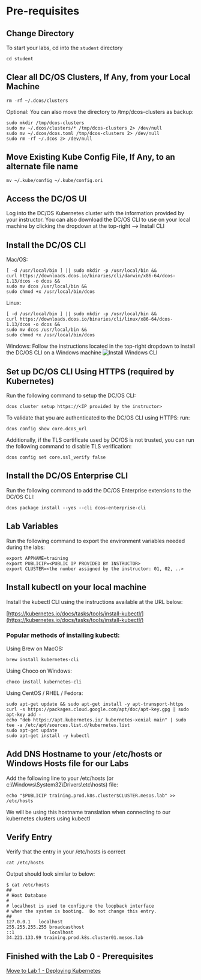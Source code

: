 # Pre-requisites

## Change Directory
To start your labs, cd into the `student` directory
```
cd student
```

## Clear all DC/OS Clusters, If Any, from your Local Machine
```
rm -rf ~/.dcos/clusters
```

Optional: You can also move the directory to /tmp/dcos-clusters as backup:
```
sudo mkdir /tmp/dcos-clusters
sudo mv ~/.dcos/clusters/* /tmp/dcos-clusters 2> /dev/null
sudo mv ~/.dcos/dcos.toml /tmp/dcos-clusters 2> /dev/null
sudo rm -rf ~/.dcos 2> /dev/null
```

## Move Existing Kube Config File, If Any, to an alternate file name
```
mv ~/.kube/config ~/.kube/config.ori
```

## Access the DC/OS UI
Log into the DC/OS Kubernetes cluster with the information provided by your instructor. You can also download the DC/OS CLI to use on your local machine by clicking the dropdown at the top-right --> Install CLI

## Install the DC/OS CLI

Mac/OS:
```
[ -d /usr/local/bin ] || sudo mkdir -p /usr/local/bin &&
curl https://downloads.dcos.io/binaries/cli/darwin/x86-64/dcos-1.13/dcos -o dcos &&
sudo mv dcos /usr/local/bin &&
sudo chmod +x /usr/local/bin/dcos
```

Linux:
```
[ -d /usr/local/bin ] || sudo mkdir -p /usr/local/bin &&
curl https://downloads.dcos.io/binaries/cli/linux/x86-64/dcos-1.13/dcos -o dcos &&
sudo mv dcos /usr/local/bin &&
sudo chmod +x /usr/local/bin/dcos
```

Windows:
Follow the instructions located in the top-right dropdown to install the DC/OS CLI on a Windows machine
![Install Windows CLI](https://github.com/djannot/dcos-kubernetes-training/blob/master/images/lab0_1.png)

## Set up DC/OS CLI Using HTTPS (required by Kubernetes)
Run the following command to setup the DC/OS CLI:
```
dcos cluster setup https://<IP provided by the instructor>
```

To validate that you are authenticated to the DC/OS CLI using HTTPS: run:
```
dcos config show core.dcos_url
```

Additionally, if the TLS certificate used by DC/OS is not trusted, you can run the following command to disable TLS verification:
```
dcos config set core.ssl_verify false
```

## Install the DC/OS Enterprise CLI
Run the following command to add the DC/OS Enterprise extensions to the DC/OS CLI:

```
dcos package install --yes --cli dcos-enterprise-cli
```

## Lab Variables
Run the following command to export the environment variables needed during the labs:

```
export APPNAME=training
export PUBLICIP=<PUBLIC IP PROVIDED BY INSTRUCTOR>
export CLUSTER=<the number assigned by the instructor: 01, 02, ..>
```

## Install kubectl on your local machine
Install the kubectl CLI using the instructions available at the URL below:

[https://kubernetes.io/docs/tasks/tools/install-kubectl/](https://kubernetes.io/docs/tasks/tools/install-kubectl/)

### Popular methods of installing kubectl:

Using Brew on MacOS:
```
brew install kubernetes-cli
```

Using Choco on Windows:
```
choco install kubernetes-cli
```

Using CentOS / RHEL / Fedora:
```
sudo apt-get update && sudo apt-get install -y apt-transport-https
curl -s https://packages.cloud.google.com/apt/doc/apt-key.gpg | sudo apt-key add -
echo "deb https://apt.kubernetes.io/ kubernetes-xenial main" | sudo tee -a /etc/apt/sources.list.d/kubernetes.list
sudo apt-get update
sudo apt-get install -y kubectl
```

## Add DNS Hostname to your /etc/hosts or Windows Hosts file for our Labs
Add the following line to your /etc/hosts (or c:\Windows\System32\Drivers\etc\hosts) file:
```
echo "$PUBLICIP training.prod.k8s.cluster$CLUSTER.mesos.lab" >> /etc/hosts
```

We will be using this hostname translation when connecting to our kubernetes clusters using kubectl

## Verify Entry
Verify that the entry in your /etc/hosts is correct
```
cat /etc/hosts
```

Output should look similar to below:
```
$ cat /etc/hosts
##
# Host Database
#
# localhost is used to configure the loopback interface
# when the system is booting.  Do not change this entry.
##
127.0.0.1	localhost
255.255.255.255	broadcasthost
::1             localhost
34.221.133.99 training.prod.k8s.cluster01.mesos.lab
```

## Finished with the Lab 0 - Prerequisites

[Move to Lab 1 - Deploying Kubernetes](https://github.com/tbaums/dcos-kubernetes-training/blob/master/labs/linux-macOS/lab1_deploying_kubernetes.md)
